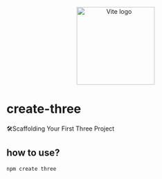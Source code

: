 <p align="center">
  <a href="https://github.com/Awu1227/create-three" target="_blank" rel="noopener noreferrer">
    <img width="180" src="https://vitejs.dev/logo.svg" alt="Vite logo">
  </a>
</p>

# create-three

🛠Scaffolding Your First Three Project

## how to use?

```bash
npm create three
```
